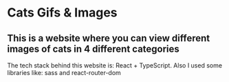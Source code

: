<h1>Cats Gifs & Images</h1>

<h2>This is a website where you can view different images of cats in 4 different categories</h2>

<span>The tech stack behind this website is: React + TypeScript. Also I used some libraries like: sass and react-router-dom</span>

